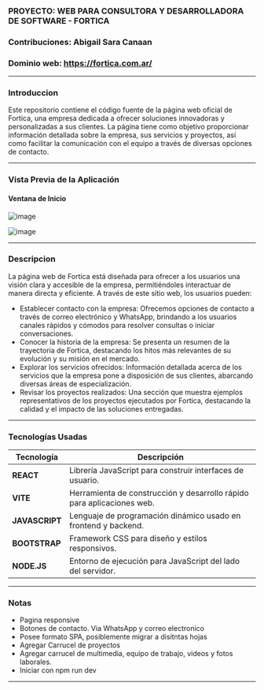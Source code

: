 
### **PROYECTO: WEB PARA CONSULTORA Y DESARROLLADORA DE SOFTWARE - FORTICA**

### **Contribuciones**: Abigail Sara Canaan

### **Dominio web**: https://fortica.com.ar/
---

### **Introduccion**
Este repositorio contiene el código fuente de la página web oficial de Fortica, una empresa dedicada a ofrecer soluciones innovadoras y personalizadas a sus clientes. La página tiene como objetivo proporcionar información detallada sobre la empresa, sus servicios y proyectos, así como facilitar la comunicación con el equipo a través de diversas opciones de contacto.

---
### **Vista Previa de la Aplicación**
#### Ventana de Inicio  
![image](https://github.com/user-attachments/assets/feb8c781-3347-46b0-8d3b-91b83436d842)

![image](https://github.com/user-attachments/assets/faecedae-0f38-4d38-aa09-7e3ab74ce0b8)

---
### **Descripcion**
La página web de Fortica está diseñada para ofrecer a los usuarios una visión clara y accesible de la empresa, permitiéndoles interactuar de manera directa y eficiente. A través de este sitio web, los usuarios pueden:

- Establecer contacto con la empresa: Ofrecemos opciones de contacto a través de correo electrónico y WhatsApp, brindando a los usuarios canales rápidos y cómodos para resolver consultas o iniciar conversaciones.
- Conocer la historia de la empresa: Se presenta un resumen de la trayectoria de Fortica, destacando los hitos más relevantes de su evolución y su misión en el mercado.
- Explorar los servicios ofrecidos: Información detallada acerca de los servicios que la empresa pone a disposición de sus clientes, abarcando diversas áreas de especialización.
- Revisar los proyectos realizados: Una sección que muestra ejemplos representativos de los proyectos ejecutados por Fortica, destacando la calidad y el impacto de las soluciones entregadas.

---

### **Tecnologías Usadas**

| Tecnología  | Descripción                                                             |
|-------------|-------------------------------------------------------------------------|
| **REACT**   | Librería JavaScript para construir interfaces de usuario.              |
| **VITE**    | Herramienta de construcción y desarrollo rápido para aplicaciones web.  |
| **JAVASCRIPT** | Lenguaje de programación dinámico usado en frontend y backend.     |
| **BOOTSTRAP** | Framework CSS para diseño y estilos responsivos.                    |
| **NODE.JS** | Entorno de ejecución para JavaScript del lado del servidor.           |

---

### **Notas**
- Pagina responsive
- Botones de contacto. Via WhatsApp y correo electronico
- Posee formato SPA, posiblemente migrar a disitntas hojas
- Agregar Carrucel de proyectos
- Agregar carrucel de multimedia, equipo de trabajo, videos y fotos laborales.
- Iniciar con npm run dev
---
